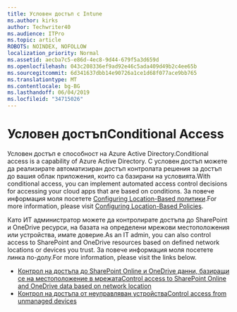 ```yaml
---
title: Условен достъп с Intune
ms.author: kirks
author: Techwriter40
ms.audience: ITPro
ms.topic: article
ROBOTS: NOINDEX, NOFOLLOW
localization_priority: Normal
ms.assetid: aecba7c5-e86d-4ec8-9d44-679f5a3d659d
ms.openlocfilehash: 043c208336ef9ad92e46c5ada409d49b2c4ee65b
ms.sourcegitcommit: 6d341637dbb14e90726a1ce1d68f077ace9bb765
ms.translationtype: MT
ms.contentlocale: bg-BG
ms.lasthandoff: 06/04/2019
ms.locfileid: "34715026"
---
```

# <a name="conditional-access"></a><span data-ttu-id="94f23-102">Условен достъп</span><span class="sxs-lookup"><span data-stu-id="94f23-102">Conditional Access</span></span>

<p><span data-ttu-id="94f23-103">Условен достъп е способност на Azure Active Directory.</span><span class="sxs-lookup"><span data-stu-id="94f23-103">Conditional access is a capability of Azure Active Directory.</span></span> <span data-ttu-id="94f23-104">С условен достъп можете да реализирате автоматизиран достъп контролата решения за достъп до вашия облак приложения, които са базирани на условията.</span><span class="sxs-lookup"><span data-stu-id="94f23-104">With conditional access, you can implement automated access control decisions for accessing your cloud apps that are based on conditions.</span></span> <span data-ttu-id="94f23-105">За повече информация моля посетете <a href="https://docs.microsoft.com/en-us/azure/active-directory/conditional-access/overview">Configuring Location-Based политики</a>.</span><span class="sxs-lookup"><span data-stu-id="94f23-105">For more information, please visit <a href="https://docs.microsoft.com/en-us/azure/active-directory/conditional-access/overview">Configuring Location-Based Policies</a>.</span></span></p> <p><span data-ttu-id="94f23-106">Като ИТ администратор можете да контролирате достъпа до SharePoint и OneDrive ресурси, на базата на определени мрежови местоположения или устройства, имате доверие.</span><span class="sxs-lookup"><span data-stu-id="94f23-106">As an IT admin, you can also control access to SharePoint and OneDrive resources based on defined network locations or devices you trust.</span></span> <span data-ttu-id="94f23-107">За повече информация моля посетете линка по-долу.</span><span class="sxs-lookup"><span data-stu-id="94f23-107">For more information, please visit the links below.</span></span></p> <ul> <li><span data-ttu-id="94f23-108"><a href="https://docs.microsoft.com/en-us/sharepoint/control-access-based-on-network-location">Контрол на достъпа до SharePoint Online и OneDrive данни, базиращи се на местоположение в мрежата</a></span><span class="sxs-lookup"><span data-stu-id="94f23-108"><a href="https://docs.microsoft.com/en-us/sharepoint/control-access-based-on-network-location">Control access to SharePoint Online and OneDrive data based on network location</a></span></span></li> <li><span data-ttu-id="94f23-109"><a href="https://docs.microsoft.com/en-us/sharepoint/control-access-from-unmanaged-devices">Контрол на достъпа от неуправляван устройства</a></span><span class="sxs-lookup"><span data-stu-id="94f23-109"><a href="https://docs.microsoft.com/en-us/sharepoint/control-access-from-unmanaged-devices">Control access from unmanaged devices</a></span></span></li> </ul>

